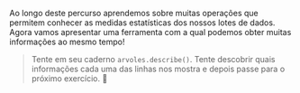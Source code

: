 Ao longo deste percurso aprendemos sobre muitas operações que permitem conhecer as medidas estatísticas dos nossos lotes de dados. Agora vamos apresentar uma ferramenta com a qual podemos obter muitas informações ao mesmo tempo!

> Tente em seu caderno `arvoles.describe()`. Tente descobrir quais informações cada uma das linhas nos mostra e depois passe para o próximo exercício. :wave:
